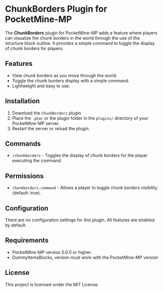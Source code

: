 # ChunkBorders Plugin for PocketMine-MP

The **ChunkBorders** plugin for PocketMine-MP adds a feature where players can visualize the chunk borders in the world through the use of the structure block outline. It provides a simple command to toggle the display of chunk borders for players.

## Features

- View chunk borders as you move through the world.
- Toggle the chunk borders display with a simple command.
- Lightweight and easy to use.

## Installation

1. Download the `ChunkBorders` plugin.
2. Place the `.phar` or the plugin folder in the `plugins/` directory of your PocketMine-MP server.
3. Restart the server or reload the plugin.

## Commands

- `/chunkborders` - Toggles the display of chunk borders for the player executing the command.

## Permissions

- `chunkborders.command` - Allows a player to toggle chunk borders visibility (default: true).

## Configuration

There are no configuration settings for this plugin. All features are enabled by default.

## Requirements

- PocketMine-MP version 5.0.0 or higher.
- DummyItemsBlocks, version must work with the PocketMine-MP version

## License

This project is licensed under the MIT License.
